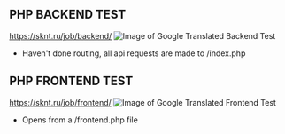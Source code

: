 ## PHP BACKEND TEST
https://sknt.ru/job/backend/
![Image of Google Translated Backend Test](https://i.gyazo.com/4bf1ad1032c926f2d848af5c99ab47b1.png)
- Haven't done routing, all api requests are made to /index.php

## PHP FRONTEND TEST
https://sknt.ru/job/frontend/
![Image of Google Translated Frontend Test](https://i.gyazo.com/efdee4e8af6e359993475aa9979fcadf.png)
- Opens from a /frontend.php file
